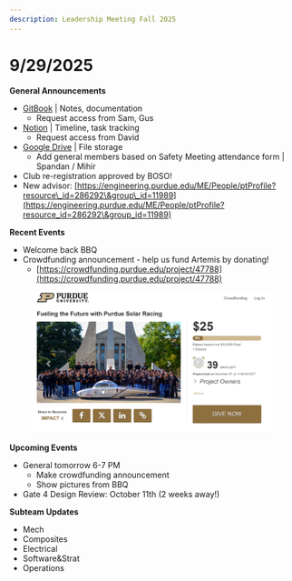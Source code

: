 ```yaml
---
description: Leadership Meeting Fall 2025
---
```


# 9/29/2025

**General Announcements**

* [GitBook](https://app.gitbook.com/o/VgqQpOyMtIqpSG170vlO/s/UuRMvpyeM6qdlkjmzeYV/) | Notes, documentation
  * Request access from Sam, Gus
* [Notion](https://www.notion.so/1e769fc04635804cbf0dc10664dbc7b6?v=1e769fc04635808ab9b1000c6272e030) | Timeline, task tracking
  * Request access from David
* [Google Drive](https://drive.google.com/drive/folders/0AKxDeNG8SvqIUk9PVA) | File storage
  * Add general members based on Safety Meeting attendance form | Spandan / Mihir
* Club re-registration approved by BOSO!
* New advisor: [https://engineering.purdue.edu/ME/People/ptProfile?resource\_id=286292\&group\_id=11989](https://engineering.purdue.edu/ME/People/ptProfile?resource_id=286292\&group_id=11989)



**Recent Events**

* Welcome back BBQ
* Crowdfunding announcement - help us fund Artemis by donating!
  * [https://crowdfunding.purdue.edu/project/47788](https://crowdfunding.purdue.edu/project/47788)

<figure><img src="../.gitbook/assets/image.png" alt=""><figcaption></figcaption></figure>

**Upcoming Events**

* General tomorrow 6-7 PM
  * Make crowdfunding announcement
  * Show pictures from BBQ
* Gate 4 Design Review: October 11th (2 weeks away!)

**Subteam Updates**

* Mech
* Composites
* Electrical
* Software\&Strat
* Operations



